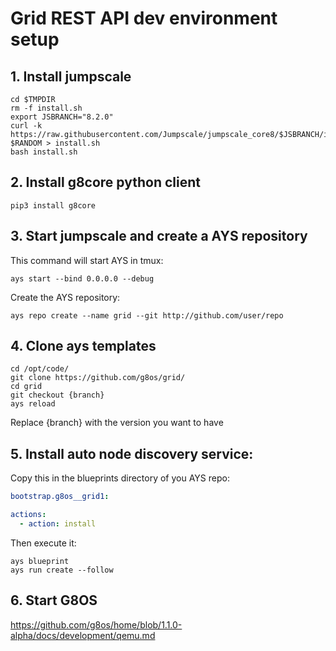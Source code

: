 # Grid REST API dev environment setup

## 1. Install jumpscale
```shell
cd $TMPDIR
rm -f install.sh
export JSBRANCH="8.2.0"
curl -k https://raw.githubusercontent.com/Jumpscale/jumpscale_core8/$JSBRANCH/install/install.sh?$RANDOM > install.sh
bash install.sh
```

## 2. Install g8core python client
```shell
pip3 install g8core
```

## 3. Start jumpscale and create a AYS repository
This command will start AYS in tmux:
```shell
ays start --bind 0.0.0.0 --debug
```

Create the AYS repository:
```shell
ays repo create --name grid --git http://github.com/user/repo
```

## 4. Clone ays templates
```
cd /opt/code/
git clone https://github.com/g8os/grid/
cd grid
git checkout {branch}
ays reload
```
Replace {branch} with the version you want to have

## 5. Install auto node discovery service:
Copy this in the blueprints directory of you AYS repo:
```yaml
bootstrap.g8os__grid1:

actions:
  - action: install
```
Then execute it:
```shell
ays blueprint
ays run create --follow
```

## 6. Start G8OS

https://github.com/g8os/home/blob/1.1.0-alpha/docs/development/qemu.md

